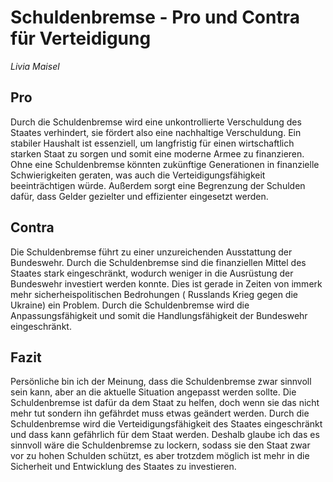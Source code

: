# Schuldenbremse - Pro und Contra für Verteidigung
*Livia Maisel*

## Pro
Durch die Schuldenbremse wird eine unkontrollierte Verschuldung des Staates verhindert, sie fördert also eine nachhaltige Verschuldung. Ein stabiler Haushalt ist essenziell, um langfristig für einen wirtschaftlich starken Staat zu sorgen und somit eine moderne Armee zu finanzieren. Ohne eine Schuldenbremse könnten zukünftige Generationen in finanzielle Schwierigkeiten geraten, was auch die Verteidigungsfähigkeit beeinträchtigen würde. Außerdem sorgt eine Begrenzung der Schulden dafür, dass Gelder gezielter und effizienter eingesetzt werden. 

## Contra
Die Schuldenbremse führt zu einer unzureichenden Ausstattung der Bundeswehr. Durch die Schuldenbremse sind die finanziellen Mittel des Staates stark eingeschränkt, wodurch weniger in die Ausrüstung der Bundeswehr investiert werden konnte. Dies ist gerade in Zeiten von immerk mehr sicherheispolitischen Bedrohungen ( Russlands Krieg gegen die Ukraine) ein Problem. 
Durch die Schuldenbremse wird die Anpassungsfähigkeit und somit die Handlungsfähigkeit der Bundeswehr eingeschränkt. 

## Fazit
Persönliche bin ich der Meinung, dass die Schuldenbremse zwar sinnvoll sein kann, aber an die aktuelle Situation angepasst werden sollte. Die Schuldenbremse ist dafür da dem Staat zu helfen, doch wenn sie das nicht mehr tut sondern ihn gefährdet muss etwas geändert werden. Durch die Schuldenbremse wird die Verteidigungsfähigkeit des Staates eingeschränkt und dass kann gefährlich für dem Staat werden. Deshalb glaube ich das es sinnvoll wäre die Schuldenbremse zu lockern, sodass sie den Staat zwar vor zu hohen Schulden schützt, es aber trotzdem möglich ist mehr in die Sicherheit und Entwicklung des Staates zu investieren. 

